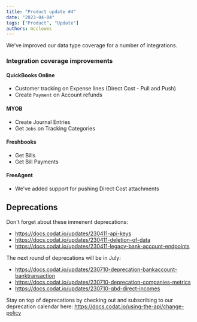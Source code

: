 ```yaml
---
title: "Product update #4"
date: "2023-04-04"
tags: ["Product", "Update"]
authors: mcclowes
---
```


We've improved our data type coverage for a number of integrations.

<!--truncate-->

### Integration coverage improvements

#### QuickBooks Online

- Customer tracking on Expense lines (Direct Cost - Pull and Push)
- Create `Payment` on Account refunds

#### MYOB 

- Create Journal Entries
- Get `Jobs` on Tracking Categories

#### Freshbooks 

- Get Bills
- Get Bill Payments

#### FreeAgent

- We've added support for pushing Direct Cost attachments

## Deprecations

Don't forget about these immenent deprecations:

- <https://docs.codat.io/updates/230411-api-keys>
- <https://docs.codat.io/updates/230411-deletion-of-data>
- <https://docs.codat.io/updates/230411-legacy-bank-account-endpoints>

The next round of deprecations will be in July:

- <https://docs.codat.io/updates/230710-deprecation-bankaccount-banktransaction>
- <https://docs.codat.io/updates/230710-deprecation-companies-metrics>
- <https://docs.codat.io/updates/230710-qbd-direct-incomes>

Stay on top of deprecations by checking out and subscribing to our deprecation calendar here: <https://docs.codat.io/using-the-api/change-policy>